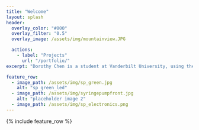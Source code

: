 ```yaml
---
title: "Welcome"
layout: splash
header:
  overlay_color: "#000"
  overlay_filter: "0.5"
  overlay_image: /assets/img/mountainview.JPG

  actions:
    - label: "Projects"
      url: "/portfolio/"
excerpt: "Dorothy Chen is a student at Vanderbilt University, using the latest additive manufacturing technology, including 3D CAD modeling, resin printing, powder jet fusion, and laser sinstering to create functional, sustainable, and aesthetic designs to solve problems and create value to people's lives."

feature_row:
  - image_path: /assets/img/sp_green.jpg
    alt: "sp_green_led"
  - image_path: /assets/img/syringepumpfront.jpg
    alt: "placeholder image 2"
  - image_path: /assets/img/sp_electronics.png
---
```


{% include feature_row %}

